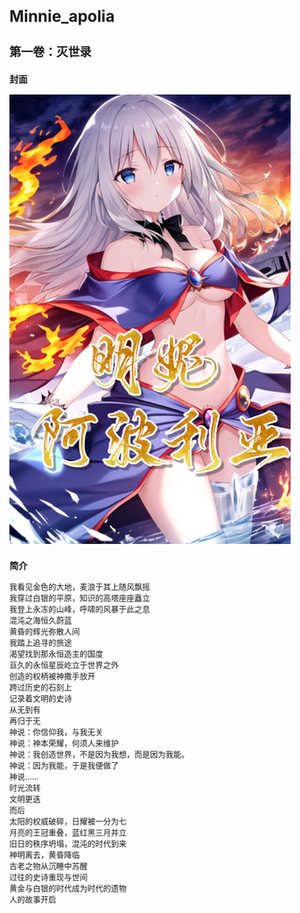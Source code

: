 # Minnie_apolia        

## 第一卷：灭世录       
### 封面        
![第一卷封面](https://github.com/Aierlanta/Minnie_apolia/blob/main/%E7%AC%AC%E4%B8%80%E9%83%A8%EF%BC%9A%E7%81%AD%E4%B8%96%E5%BD%95/%E6%8F%92%E5%9B%BE/%E5%B0%81%E9%9D%A2%EF%BC%88%E5%90%AB%E5%AD%97.png?raw=true)     
### 简介        
我看见金色的大地，麦浪于其上随风飘摇    
我穿过白银的平原，知识的高塔座座矗立    
我登上永冻的山峰，呼啸的风暴于此之息    
混沌之海恒久蔚蓝    
黄昏的辉光弥散人间  
我踏上追寻的旅途    
渴望找到那永恒造主的国度    
亘久的永恒星辰屹立于世界之外    
创造的权柄被神撒手放开  
跨过历史的石刻上    
记录着文明的史诗    
从无到有    
再归于无    
神说：你信仰我，与我无关    
神说：神本荣耀，何须人来维护    
神说：我创造世界，不是因为我想，而是因为我能。  
神说：因为我能，于是我便做了    
神说......  
时光流转    
文明更迭    
而后    
太阳的权威破碎，日耀被一分为七  
月亮的王冠重叠，蓝红黑三月并立  
旧日的秩序坍塌，混沌的时代到来  
神明离去，黄昏降临  
古老之物从沉睡中苏醒    
过往的史诗重现与世间    
黄金与白银的时代成为时代的遗物  
人的故事开启    
